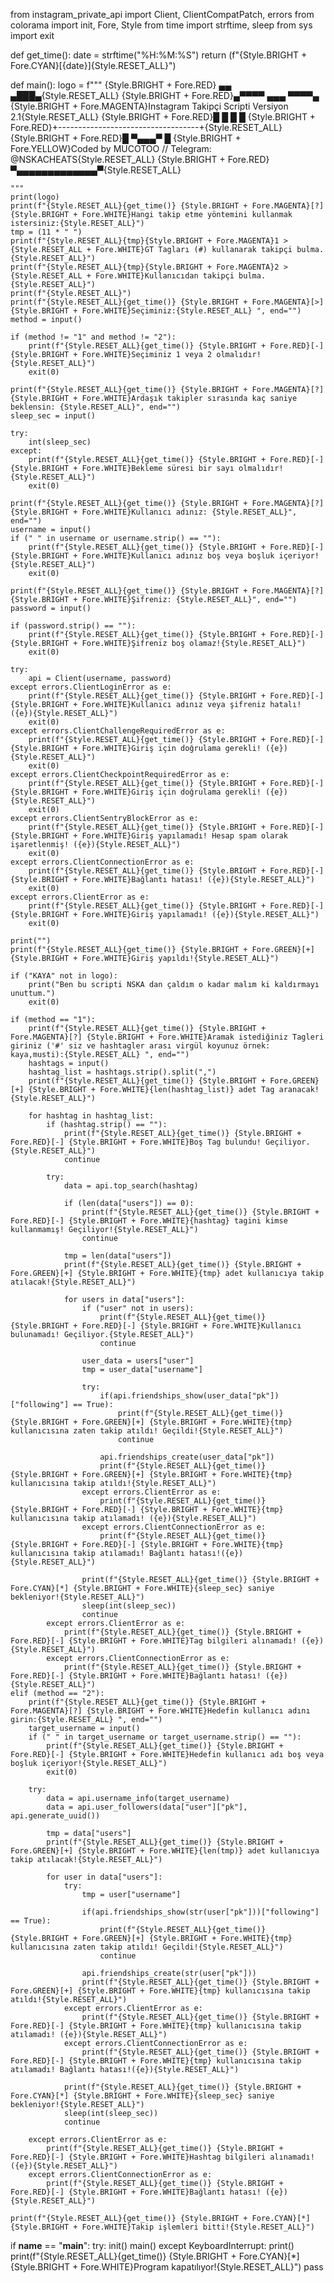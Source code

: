 from instagram_private_api import Client, ClientCompatPatch, errors
from colorama import init, Fore, Style
from time import strftime, sleep
from sys import exit

def get_time():
    date = strftime("%H:%M:%S")
    return (f"{Style.BRIGHT + Fore.CYAN}[{date}]{Style.RESET_ALL}")

def main():
    logo = f"""
    {Style.BRIGHT + Fore.RED}  ▄▄ ▄███▄{Style.RESET_ALL}
    {Style.BRIGHT + Fore.RED}▄▀▀▀▀ ▄▄▄ ▀▀▀▀▄   {Style.BRIGHT + Fore.MAGENTA}Instagram Takipçi Scripti Versiyon 2.1{Style.RESET_ALL}
    {Style.BRIGHT + Fore.RED}█    █   █    █   {Style.BRIGHT + Fore.RED}+-----------------------------------+{Style.RESET_ALL}
    {Style.BRIGHT + Fore.RED}█    ▀▄▄▄▀    █             {Style.BRIGHT + Fore.YELLOW}Coded by MUCOTOO // Telegram: @NSKACHEATS{Style.RESET_ALL}
    {Style.BRIGHT + Fore.RED}▀▄▄▄▄▄▄▄▄▄▄▄▄▄▀{Style.RESET_ALL}

    """
    print(logo)
    print(f"{Style.RESET_ALL}{get_time()} {Style.BRIGHT + Fore.MAGENTA}[?] {Style.BRIGHT + Fore.WHITE}Hangi takip etme yöntemini kullanmak istersiniz:{Style.RESET_ALL}")
    tmp = (11 * " ")
    print(f"{Style.RESET_ALL}{tmp}{Style.BRIGHT + Fore.MAGENTA}1 > {Style.RESET_ALL + Fore.WHITE}GT Tagları (#) kullanarak takipçi bulma.{Style.RESET_ALL}")
    print(f"{Style.RESET_ALL}{tmp}{Style.BRIGHT + Fore.MAGENTA}2 > {Style.RESET_ALL + Fore.WHITE}Kullanıcıdan takipçi bulma.{Style.RESET_ALL}")
    print(f"{Style.RESET_ALL}")
    print(f"{Style.RESET_ALL}{get_time()} {Style.BRIGHT + Fore.MAGENTA}[>] {Style.BRIGHT + Fore.WHITE}Seçiminiz:{Style.RESET_ALL} ", end="")
    method = input()

    if (method != "1" and method != "2"):
        print(f"{Style.RESET_ALL}{get_time()} {Style.BRIGHT + Fore.RED}[-] {Style.BRIGHT + Fore.WHITE}Seçiminiz 1 veya 2 olmalıdır!{Style.RESET_ALL}")
        exit(0)
    
    print(f"{Style.RESET_ALL}{get_time()} {Style.BRIGHT + Fore.MAGENTA}[?] {Style.BRIGHT + Fore.WHITE}Ardaşık takipler sırasında kaç saniye beklensin: {Style.RESET_ALL}", end="")
    sleep_sec = input()
        
    try:
        int(sleep_sec)
    except:
        print(f"{Style.RESET_ALL}{get_time()} {Style.BRIGHT + Fore.RED}[-] {Style.BRIGHT + Fore.WHITE}Bekleme süresi bir sayı olmalıdır!{Style.RESET_ALL}")
        exit(0)

    print(f"{Style.RESET_ALL}{get_time()} {Style.BRIGHT + Fore.MAGENTA}[?] {Style.BRIGHT + Fore.WHITE}Kullanıcı adınız: {Style.RESET_ALL}", end="")
    username = input()
    if (" " in username or username.strip() == ""):
        print(f"{Style.RESET_ALL}{get_time()} {Style.BRIGHT + Fore.RED}[-] {Style.BRIGHT + Fore.WHITE}Kullanıcı adınız boş veya boşluk içeriyor!{Style.RESET_ALL}")
        exit(0)
    
    print(f"{Style.RESET_ALL}{get_time()} {Style.BRIGHT + Fore.MAGENTA}[?] {Style.BRIGHT + Fore.WHITE}Şifreniz: {Style.RESET_ALL}", end="")
    password = input()

    if (password.strip() == ""):
        print(f"{Style.RESET_ALL}{get_time()} {Style.BRIGHT + Fore.RED}[-] {Style.BRIGHT + Fore.WHITE}Şifreniz boş olamaz!{Style.RESET_ALL}")
        exit(0)

    try:
        api = Client(username, password)
    except errors.ClientLoginError as e:
        print(f"{Style.RESET_ALL}{get_time()} {Style.BRIGHT + Fore.RED}[-] {Style.BRIGHT + Fore.WHITE}Kullanıcı adınız veya şifreniz hatalı! ({e}){Style.RESET_ALL}")
        exit(0)
    except errors.ClientChallengeRequiredError as e:
        print(f"{Style.RESET_ALL}{get_time()} {Style.BRIGHT + Fore.RED}[-] {Style.BRIGHT + Fore.WHITE}Giriş için doğrulama gerekli! ({e}){Style.RESET_ALL}")
        exit(0)
    except errors.ClientCheckpointRequiredError as e:
        print(f"{Style.RESET_ALL}{get_time()} {Style.BRIGHT + Fore.RED}[-] {Style.BRIGHT + Fore.WHITE}Giriş için doğrulama gerekli! ({e}){Style.RESET_ALL}")
        exit(0)
    except errors.ClientSentryBlockError as e:
        print(f"{Style.RESET_ALL}{get_time()} {Style.BRIGHT + Fore.RED}[-] {Style.BRIGHT + Fore.WHITE}Giriş yapılamadı! Hesap spam olarak işaretlenmiş! ({e}){Style.RESET_ALL}")
        exit(0)
    except errors.ClientConnectionError as e:
        print(f"{Style.RESET_ALL}{get_time()} {Style.BRIGHT + Fore.RED}[-] {Style.BRIGHT + Fore.WHITE}Bağlantı hatası! ({e}){Style.RESET_ALL}")
        exit(0)
    except errors.ClientError as e:
        print(f"{Style.RESET_ALL}{get_time()} {Style.BRIGHT + Fore.RED}[-] {Style.BRIGHT + Fore.WHITE}Giriş yapılamadı! ({e}){Style.RESET_ALL}")
        exit(0)
    
    print("")
    print(f"{Style.RESET_ALL}{get_time()} {Style.BRIGHT + Fore.GREEN}[+] {Style.BRIGHT + Fore.WHITE}Giriş yapıldı!{Style.RESET_ALL}")
    
    if ("KAYA" not in logo):
        print("Ben bu scripti NSKA dan çaldım o kadar malım ki kaldırmayı unuttum.")
        exit(0)

    if (method == "1"):
        print(f"{Style.RESET_ALL}{get_time()} {Style.BRIGHT + Fore.MAGENTA}[?] {Style.BRIGHT + Fore.WHITE}Aramak istediğiniz Tagleri giriniz ('#' siz ve hashtagler arası virgül koyunuz örnek: kaya,musti):{Style.RESET_ALL} ", end="")
        hashtags = input()
        hashtag_list = hashtags.strip().split(",")
        print(f"{Style.RESET_ALL}{get_time()} {Style.BRIGHT + Fore.GREEN}[+] {Style.BRIGHT + Fore.WHITE}{len(hashtag_list)} adet Tag aranacak!{Style.RESET_ALL}")
        
        for hashtag in hashtag_list:
            if (hashtag.strip() == ""):
                print(f"{Style.RESET_ALL}{get_time()} {Style.BRIGHT + Fore.RED}[-] {Style.BRIGHT + Fore.WHITE}Boş Tag bulundu! Geçiliyor.{Style.RESET_ALL}")
                continue

            try:
                data = api.top_search(hashtag)

                if (len(data["users"]) == 0):
                    print(f"{Style.RESET_ALL}{get_time()} {Style.BRIGHT + Fore.RED}[-] {Style.BRIGHT + Fore.WHITE}{hashtag} tagini kimse kullanmamış! Geçiliyor!{Style.RESET_ALL}")
                    continue
                
                tmp = len(data["users"])
                print(f"{Style.RESET_ALL}{get_time()} {Style.BRIGHT + Fore.GREEN}[+] {Style.BRIGHT + Fore.WHITE}{tmp} adet kullanıcıya takip atılacak!{Style.RESET_ALL}")

                for users in data["users"]:
                    if ("user" not in users):
                        print(f"{Style.RESET_ALL}{get_time()} {Style.BRIGHT + Fore.RED}[-] {Style.BRIGHT + Fore.WHITE}Kullanıcı bulunamadı! Geçiliyor.{Style.RESET_ALL}")
                        continue

                    user_data = users["user"]
                    tmp = user_data["username"]

                    try:
                        if(api.friendships_show(user_data["pk"])["following"] == True):
                            print(f"{Style.RESET_ALL}{get_time()} {Style.BRIGHT + Fore.GREEN}[+] {Style.BRIGHT + Fore.WHITE}{tmp} kullanıcısına zaten takip atıldı! Geçildi!{Style.RESET_ALL}")
                            continue

                        api.friendships_create(user_data["pk"])
                        print(f"{Style.RESET_ALL}{get_time()} {Style.BRIGHT + Fore.GREEN}[+] {Style.BRIGHT + Fore.WHITE}{tmp} kullanıcısına takip atıldı!{Style.RESET_ALL}")
                    except errors.ClientError as e:
                        print(f"{Style.RESET_ALL}{get_time()} {Style.BRIGHT + Fore.RED}[-] {Style.BRIGHT + Fore.WHITE}{tmp} kullanıcısına takip atılamadı! ({e}){Style.RESET_ALL}")
                    except errors.ClientConnectionError as e:
                        print(f"{Style.RESET_ALL}{get_time()} {Style.BRIGHT + Fore.RED}[-] {Style.BRIGHT + Fore.WHITE}{tmp} kullanıcısına takip atılamadı! Bağlantı hatası!({e}){Style.RESET_ALL}")
                    
                    print(f"{Style.RESET_ALL}{get_time()} {Style.BRIGHT + Fore.CYAN}[*] {Style.BRIGHT + Fore.WHITE}{sleep_sec} saniye bekleniyor!{Style.RESET_ALL}")
                    sleep(int(sleep_sec))
                    continue
            except errors.ClientError as e:
                print(f"{Style.RESET_ALL}{get_time()} {Style.BRIGHT + Fore.RED}[-] {Style.BRIGHT + Fore.WHITE}Tag bilgileri alınamadı! ({e}){Style.RESET_ALL}")
            except errors.ClientConnectionError as e:
                print(f"{Style.RESET_ALL}{get_time()} {Style.BRIGHT + Fore.RED}[-] {Style.BRIGHT + Fore.WHITE}Bağlantı hatası! ({e}){Style.RESET_ALL}")
    elif (method == "2"):
        print(f"{Style.RESET_ALL}{get_time()} {Style.BRIGHT + Fore.MAGENTA}[?] {Style.BRIGHT + Fore.WHITE}Hedefin kullanıcı adını girin:{Style.RESET_ALL} ", end="")
        target_username = input()
        if (" " in target_username or target_username.strip() == ""):
            print(f"{Style.RESET_ALL}{get_time()} {Style.BRIGHT + Fore.RED}[-] {Style.BRIGHT + Fore.WHITE}Hedefin kullanıcı adı boş veya boşluk içeriyor!{Style.RESET_ALL}")
            exit(0)

        try:
            data = api.username_info(target_username)
            data = api.user_followers(data["user"]["pk"], api.generate_uuid())
            
            tmp = data["users"]
            print(f"{Style.RESET_ALL}{get_time()} {Style.BRIGHT + Fore.GREEN}[+] {Style.BRIGHT + Fore.WHITE}{len(tmp)} adet kullanıcıya takip atılacak!{Style.RESET_ALL}")

            for user in data["users"]:
                try:
                    tmp = user["username"]

                    if(api.friendships_show(str(user["pk"]))["following"] == True):
                        print(f"{Style.RESET_ALL}{get_time()} {Style.BRIGHT + Fore.GREEN}[+] {Style.BRIGHT + Fore.WHITE}{tmp} kullanıcısına zaten takip atıldı! Geçildi!{Style.RESET_ALL}")
                        continue

                    api.friendships_create(str(user["pk"]))
                    print(f"{Style.RESET_ALL}{get_time()} {Style.BRIGHT + Fore.GREEN}[+] {Style.BRIGHT + Fore.WHITE}{tmp} kullanıcısına takip atıldı!{Style.RESET_ALL}")
                except errors.ClientError as e:
                    print(f"{Style.RESET_ALL}{get_time()} {Style.BRIGHT + Fore.RED}[-] {Style.BRIGHT + Fore.WHITE}{tmp} kullanıcısına takip atılamadı! ({e}){Style.RESET_ALL}")
                except errors.ClientConnectionError as e:
                    print(f"{Style.RESET_ALL}{get_time()} {Style.BRIGHT + Fore.RED}[-] {Style.BRIGHT + Fore.WHITE}{tmp} kullanıcısına takip atılamadı! Bağlantı hatası!({e}){Style.RESET_ALL}")
                    
                print(f"{Style.RESET_ALL}{get_time()} {Style.BRIGHT + Fore.CYAN}[*] {Style.BRIGHT + Fore.WHITE}{sleep_sec} saniye bekleniyor!{Style.RESET_ALL}")
                sleep(int(sleep_sec))
                continue
                    
        except errors.ClientError as e:
            print(f"{Style.RESET_ALL}{get_time()} {Style.BRIGHT + Fore.RED}[-] {Style.BRIGHT + Fore.WHITE}Hashtag bilgileri alınamadı! ({e}){Style.RESET_ALL}")
        except errors.ClientConnectionError as e:
            print(f"{Style.RESET_ALL}{get_time()} {Style.BRIGHT + Fore.RED}[-] {Style.BRIGHT + Fore.WHITE}Bağlantı hatası! ({e}){Style.RESET_ALL}")

    print(f"{Style.RESET_ALL}{get_time()} {Style.BRIGHT + Fore.CYAN}[*] {Style.BRIGHT + Fore.WHITE}Takip işlemleri bitti!{Style.RESET_ALL}")

if __name__ == "__main__":
    try:
        init()
        main()
    except KeyboardInterrupt:
        print()
        print(f"{Style.RESET_ALL}{get_time()} {Style.BRIGHT + Fore.CYAN}[*] {Style.BRIGHT + Fore.WHITE}Program kapatılıyor!{Style.RESET_ALL}")
    pass

